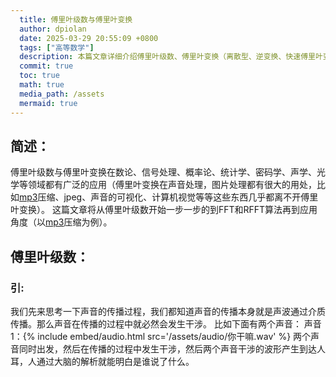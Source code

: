 ```yaml
---
  title: 傅里叶级数与傅里叶变换
  author: dpiolan
  date: 2025-03-29 20:55:09 +0800
  tags: ["高等数学"]
  description: 本篇文章详细介绍傅里叶级数、傅里叶变换（离散型、逆变换、快速傅里叶变换等）
  commit: true
  toc: true
  math: true
  media_path: /assets
  mermaid: true
---
```


## 简述：
傅里叶级数与傅里叶变换在数论、信号处理、概率论、统计学、密码学、声学、光学等领域都有广泛的应用（傅里叶变换在声音处理，图片处理都有很大的用处，比如[mp3][0]压缩、jpeg、声音的可视化、计算机视觉等等这些东西几乎都离不开傅里叶变换）。
这篇文章将从傅里叶级数开始一步一步的到FFT和RFFT算法再到应用角度（以[mp3][0]压缩为例）。

## 傅里叶级数：

### 引:
我们先来思考一下声音的传播过程，我们都知道声音的传播本身就是声波通过介质传播。那么声音在传播的过程中就必然会发生干涉。
比如下面有两个声音：
声音1：{% include embed/audio.html src='/assets/audio/你干嘛.wav' %}
两个声音同时出发，然后在传播的过程中发生干涉，然后两个声音干涉的波形产生到达人耳，人通过大脑的解析就能明白是谁说了什么。



[0]: https://zh.wikipedia.org/wiki/MP3 "mp3"
